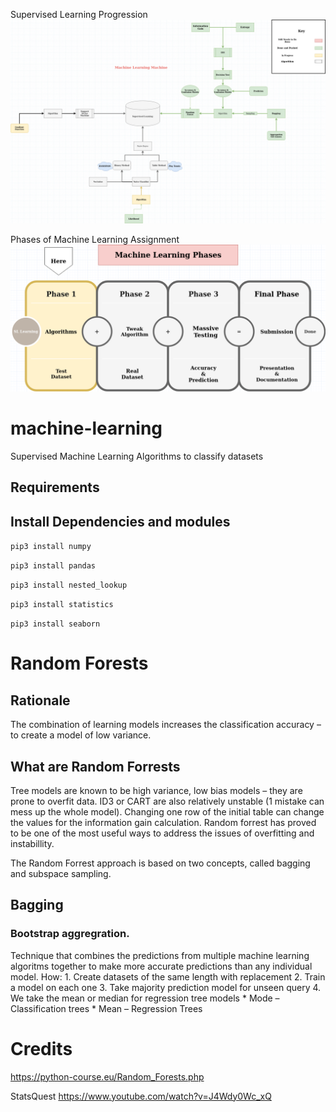 Supervised Learning Progression
![Progress](https://github.com/whiterose-fsociety/machine-learning/blob/version_1/progress.jpg "progress")


Phases of Machine Learning Assignment
![Progress](https://github.com/whiterose-fsociety/machine-learning/blob/version_1/Phases.png "Phases")


# machine-learning
Supervised Machine Learning Algorithms to classify datasets

## Requirements

## Install Dependencies and modules

  `pip3 install numpy`
 
  `pip3 install pandas`
  
  `pip3 install nested_lookup`
  
  `pip3 install statistics`
  
  `pip3 install seaborn`

# Random Forests


## Rationale
The combination of learning models increases the classification accuracy – to create a model of low variance.


## What are Random Forrests
Tree models are known to be high variance, low bias models – they are prone to overfit data. ID3 or CART are also relatively unstable (1 mistake can mess up the whole model).  Changing one row of the initial table can change the values for the information gain calculation.
Random forrest has proved to be one of the most useful ways to address the issues of overfitting and instabillity.

The Random Forrest approach is based on two concepts, called bagging and subspace sampling.

## Bagging
### Bootstrap aggregration.
Technique that combines the predictions from multiple machine learning algoritms together to make more accurate predictions than any individual model.
	How:
    1. Create datasets of the same length with replacement
    2. Train a model on each one
    3. Take majority prediction model for unseen query
    4.  We take the mean or median for regression tree models 
        *  Mode – Classification trees
        *  Mean – Regression Trees



# Credits
https://python-course.eu/Random_Forests.php



StatsQuest
https://www.youtube.com/watch?v=J4Wdy0Wc_xQ
